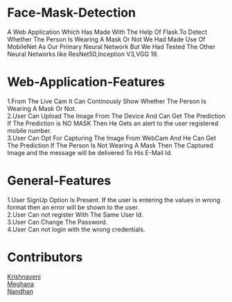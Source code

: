 # Face-Mask-Detection

A Web Application Which Has Made With The Help Of Flask.To Detect Whether The Person Is Wearing A Mask Or Not We Had Made Use Of  MobileNet As Our Primary Neural Network But We Had Tested The Other Neural Networks like ResNet50,Inception V3,VGG 19.

# Web-Application-Features

1.From The Live Cam It Can Continously Show Whether The Person Is Wearing A Mask Or Not.<br />
2.User Can Upload The Image From The Device And Can Get The Prediction If The Prediction is NO MASK Then He Gets an alert to the user registered mobile number. <br />
3.User Can Opt For Capturing The Image From WebCam And He Can Get The Prediction If The Person Is Not Wearing A Mask Then The Captured Image and the message will be delivered To His E-Mail Id. <br />

# General-Features
1.User SignUp Option Is Present. If the user is entering the values in wrong format then an error will be shown to the user.<br />
2.User Can not register With The Same User Id.<br />
3.User Can Change The Password.<br />
4.User Can not login with the wrong credentials.<br />

# Contributors
[Krishnaveni](https://github.com/sriramwarkrishnaveni) <br />
[Meghana](https://github.com/meghuu3) <br />
[Nandhan](https://github.com/Nandhan-Varma) <br />
